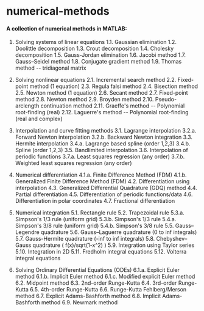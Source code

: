 # numerical-methods

#### A collection of numerical methods in MATLAB:

1. Solving systems of linear equations
    1.1. Gaussian elimination
    1.2. Doolittle decomposition
    1.3. Crout decomposition
    1.4. Cholesky decomposition
    1.5. Gauss-Jordan elimination
    1.6. Jacobi method
    1.7. Gauss–Seidel method
    1.8. Conjugate gradient method
    1.9. Thomas method -- tridiagonal matrix

2. Solving nonlinear equations
    2.1. Incremental search method
    2.2. Fixed-point method (1 equation)
    2.3. Regula falsi method
    2.4. Bisection method
    2.5. Newton method (1 equation)
    2.6. Secant method
    2.7. Fixed-point method
    2.8. Newton method
    2.9. Broyden method
    2.10. Pseudo-arclength continuation method
    2.11. Graeffe's method --  Polynomial root-finding (real)
    2.12. Laguerre's method -- Polynomial root-finding (real and complex)

3. Interpolation and curve fitting methods
    3.1. Lagrange interpolation
    3.2.a. Forward Newton interpolation
    3.2.b. Backward Newton integration
    3.3. Hermite interpolation
    3.4.a. Lagrange based spline (order 1,2,3)
    3.4.b. Spline (order 1,2,3)
    3.5. Bandlimited interpolation
    3.6. Interpolation of periodic functions
    3.7.a. Least squares regression (any order)
    3.7.b. Weighted least squares regression (any order)

4. Numerical differentiation
  4.1.a. Finite Difference Method (FDM)
  4.1.b. Generalized Finite Difference Method (FDM)
  4.2. Differentiation using interpolation
  4.3. Generalized Differential Quadrature (GDQ) method
  4.4. Partial differentiation
  4.5. Differentiation of periodic functions/data
  4.6. Differentiation in polar coordinates
  4.7. Fractional differentiation

5. Numerical integration
  5.1. Rectangle rule
  5.2. Trapezoidal rule
  5.3.a. Simpson's 1/3 rule (uniform grid)
  5.3.b. Simpson's 1/3 rule
  5.4.a. Simpson's 3/8 rule (uniform grid)
  5.4.b. Simpson's 3/8 rule
  5.5. Gauss–Legendre quadrature
  5.6. Gauss–Laguerre quadrature (0 to inf integrals)
  5.7. Gauss-Hermite quadrature  (-inf to inf integrals)
  5.8. Chebyshev–Gauss quadrature ( f(x)/sqrt(1-x^2) )
  5.9. Integration using Taylor series
  5.10. Integration in 2D
  5.11. Fredholm integral equations
  5.12. Volterra integral equations

6. Solving Ordinary Differential Equations (ODEs)
  6.1.a. Explicit Euler method
  6.1.b. Implicit Euler method
  6.1.c. Modified explicit Euler method
  6.2. Midpoint method
  6.3. 2nd-order Runge-Kutta
  6.4. 3rd-order Runge-Kutta
  6.5. 4th-order Runge-Kutta
  6.6. Runge-Kutta Fehlberg/Merson method
  6.7. Explicit Adams-Bashforth method
  6.8. Implicit Adams-Bashforth method
  6.9. Newmark method
